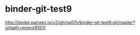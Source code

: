 # binder-git-test9

http://binder.pangeo.io/v2/gh/op07n/binder-git-test9.git/master?urlpath=proxy/8501/
